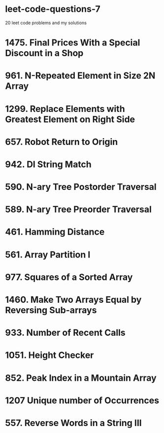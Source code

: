 # leet-code-questions-7

20 leet code problems and my solutions

# 1475. Final Prices With a Special Discount in a Shop

# 961. N-Repeated Element in Size 2N Array

# 1299. Replace Elements with Greatest Element on Right Side

# 657. Robot Return to Origin

# 942. DI String Match

# 590. N-ary Tree Postorder Traversal

# 589. N-ary Tree Preorder Traversal

# 461. Hamming Distance

# 561. Array Partition I

# 977. Squares of a Sorted Array

# 1460. Make Two Arrays Equal by Reversing Sub-arrays

# 933. Number of Recent Calls

# 1051. Height Checker

# 852. Peak Index in a Mountain Array

# 1207 Unique number of Occurrences

# 557. Reverse Words in a String III
